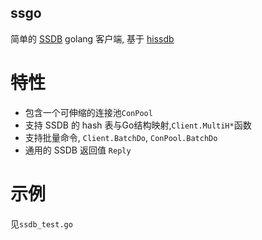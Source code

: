 ssgo
-----------------

简单的 [SSDB](http://ssdb.io) golang 客户端, 基于 [hissdb](https://github.com/seefan/gossdb)

# 特性

* 包含一个可伸缩的连接池`ConPool`
* 支持 SSDB 的 hash 表与Go结构映射,`Client.MultiH*`函数
* 支持批量命令, `Client.BatchDo`, `ConPool.BatchDo`
* 通用的 SSDB 返回值 `Reply`


# 示例

见```ssdb_test.go```
